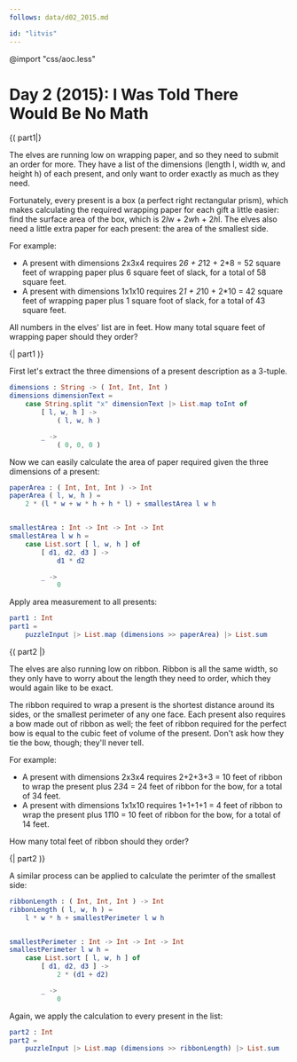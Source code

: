```yaml
---
follows: data/d02_2015.md

id: "litvis"
---
```


@import "css/aoc.less"

# Day 2 (2015): I Was Told There Would Be No Math

{( part1|}

The elves are running low on wrapping paper, and so they need to submit an order for more. They have a list of the dimensions (length l, width w, and height h) of each present, and only want to order exactly as much as they need.

Fortunately, every present is a box (a perfect right rectangular prism), which makes calculating the required wrapping paper for each gift a little easier: find the surface area of the box, which is 2*l*w + 2*w*h + 2*h*l. The elves also need a little extra paper for each present: the area of the smallest side.

For example:

- A present with dimensions 2x3x4 requires 2*6 + 2*12 + 2\*8 = 52 square feet of wrapping paper plus 6 square feet of slack, for a total of 58 square feet.
- A present with dimensions 1x1x10 requires 2*1 + 2*10 + 2\*10 = 42 square feet of wrapping paper plus 1 square foot of slack, for a total of 43 square feet.

All numbers in the elves' list are in feet. How many total square feet of wrapping paper should they order?

{| part1 )}

First let's extract the three dimensions of a present description as a 3-tuple.

```elm {l}
dimensions : String -> ( Int, Int, Int )
dimensions dimensionText =
    case String.split "x" dimensionText |> List.map toInt of
        [ l, w, h ] ->
            ( l, w, h )

        _ ->
            ( 0, 0, 0 )
```

Now we can easily calculate the area of paper required given the three dimensions of a present:

```elm {l}
paperArea : ( Int, Int, Int ) -> Int
paperArea ( l, w, h ) =
    2 * (l * w + w * h + h * l) + smallestArea l w h


smallestArea : Int -> Int -> Int -> Int
smallestArea l w h =
    case List.sort [ l, w, h ] of
        [ d1, d2, d3 ] ->
            d1 * d2

        _ ->
            0
```

Apply area measurement to all presents:

```elm {l r}
part1 : Int
part1 =
    puzzleInput |> List.map (dimensions >> paperArea) |> List.sum
```

{( part2 |}

The elves are also running low on ribbon. Ribbon is all the same width, so they only have to worry about the length they need to order, which they would again like to be exact.

The ribbon required to wrap a present is the shortest distance around its sides, or the smallest perimeter of any one face. Each present also requires a bow made out of ribbon as well; the feet of ribbon required for the perfect bow is equal to the cubic feet of volume of the present. Don't ask how they tie the bow, though; they'll never tell.

For example:

- A present with dimensions 2x3x4 requires 2+2+3+3 = 10 feet of ribbon to wrap the present plus 2*3*4 = 24 feet of ribbon for the bow, for a total of 34 feet.
- A present with dimensions 1x1x10 requires 1+1+1+1 = 4 feet of ribbon to wrap the present plus 1*1*10 = 10 feet of ribbon for the bow, for a total of 14 feet.

How many total feet of ribbon should they order?

{| part2 )}

A similar process can be applied to calculate the perimter of the smallest side:

```elm {l}
ribbonLength : ( Int, Int, Int ) -> Int
ribbonLength ( l, w, h ) =
    l * w * h + smallestPerimeter l w h


smallestPerimeter : Int -> Int -> Int -> Int
smallestPerimeter l w h =
    case List.sort [ l, w, h ] of
        [ d1, d2, d3 ] ->
            2 * (d1 + d2)

        _ ->
            0
```

Again, we apply the calculation to every present in the list:

```elm {l r}
part2 : Int
part2 =
    puzzleInput |> List.map (dimensions >> ribbonLength) |> List.sum
```
